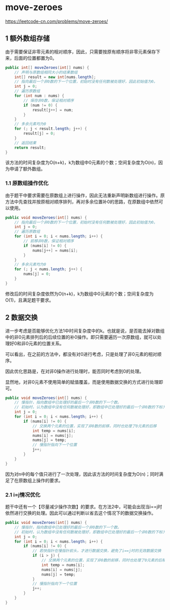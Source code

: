 # move-zeroes

https://leetcode-cn.com/problems/move-zeroes/

## 1 额外数组存储

由于需要保证非零元素的相对顺序，因此，只需要按原有顺序将非零元素保存下来，后面的位置都置为0。

```java
public int[] moveZeroes(int[] nums) {
    // 声明与原数组相同大小的结果数组
    int[] result = new int[nums.length];
    // 指向最后一个非0数的下一个位置，初始时没有任何数被处理好，因此初始值为0。
    int j = 0;
    // 遍历原数组
    for (int num : nums) {
        // 保存非0数，保证相对顺序
        if (num != 0) {
            result[j++] = num;
        }
    }
    // 多余元素均为0
    for (; j < result.length; j++) {
        result[j] = 0;
    }
    // 返回结果
    return result;
}
```

该方法的时间复杂度为O(n+k)，k为数组中0元素的个数；空间复杂度为O(n)，因为申请了额外数组。

### 1.1 原数组操作优化

由于题干中要求需要在原数组上进行操作，因此无法重新声明新数组进行操作。原方法中先查找并按原相对顺序排列，再对多余位置补0的思路，在原数组中依然可以使用。

```java
public void moveZeroes(int[] nums) {
    // 指向最后一个非0数的下一个位置，初始时没有任何数被处理好，因此初始值为0。
    int j = 0;
    // 遍历原数组
    for (int i = 0; i < nums.length; i++) {
        // 前移非0数，保证相对顺序
        if (nums[i] != 0) {
            nums[j++] = nums[i];
        }
    }
    // 多余元素均为0
    for (; j < nums.length; j++) {
        nums[j] = 0;
    }
}
```

修改后的时间复杂度依然为O(n+k)，k为数组中0元素的个数；空间复杂度为O(1)，且满足题干要求。

## 2 数据交换

进一步考虑是否能够优化方法1中时间复杂度中的k。也就是说，是否能去掉对数组中的非0元素排列后的后续位置的补0操作。即只需要遍历一次原数组，就可以处理好0和非0元素的位置关系。

可以看出，在之前的方法中，都没有对0进行考虑，只是处理了非0元素的相对顺序。

因此优化思路是，在对非0操作进行处理时，能否同时考虑到0的处理。

显然地，对非0元素不使用简单的赋值覆盖，而是使用数据交换的方式进行处理即可。

```java
public void moveZeroes(int[] nums) {
    // 慢指针，指向数组中已处理好的最后一个非0数的下一个数。
    // 初始时，认为数组中没有任何数被处理好，即数组中已处理好的最后一个非0数的下标为-1，因此慢指针初始值为0，
    int j = 0;
    for (int i = 0; i < nums.length; i++) {
        if (nums[i] != 0) {
            // 交换两个元素的位置，实现了非0数的前移，同时也处理了0元素的后移
            int temp = nums[i];
            nums[i] = nums[j];
            nums[j] = temp;
            // 慢指针指向下一个位置
            j++;
        }
    }
}
```

因为对n中的每个值只进行了一次处理，因此该方法的时间复杂度为O(n)；同时满足了在原数组上操作的要求。

### 2.1 i=j情况优化

题干中还有一个【尽量减少操作次数】的要求。在方法2中，可能会出现当i==j时依然进行交换的处理。因此可以通过判断以省去这个情况下的数据交换操作。

```java
public void moveZeroes(int[] nums) {
    // 慢指针，指向数组中已处理好的最后一个非0数的下一个数。
    // 初始时，认为数组中没有任何数被处理好，即数组中已处理好的最后一个非0数的下标为-1，因此慢指针初始值为0，
    int j = 0;
    for (int i = 0; i < nums.length; i++) {
        if (nums[i] != 0) {
            // 若快指针在慢指针前头，才进行数据交换，避免了i==j时的无效数据交换
            if (i > j) {
                // 交换两个元素的位置，实现了非0数的前移，同时也处理了0元素的后移
                int temp = nums[i];
                nums[i] = nums[j];
                nums[j] = temp;
            }
            // 慢指针指向下一个位置
            j++;
        }
    }
}
```

